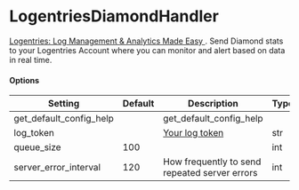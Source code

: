 <!--This file was generated from the python source
Please edit the source to make changes
-->
LogentriesDiamondHandler
====

[Logentries: Log Management & Analytics Made Easy ](https://logentries.com/).
Send Diamond stats to your Logentries Account where you can monitor and alert
based on data in real time.
#### Options

Setting | Default | Description | Type
--------|---------|-------------|-----
get_default_config_help |  | get_default_config_help | 
log_token |  | [Your log token](https://logentries.com/doc/input-token/) | str
queue_size | 100 |  | int
server_error_interval | 120 | How frequently to send repeated server errors | int
